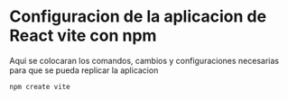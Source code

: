 # Configuracion de la aplicacion de React vite con npm

Aqui se colocaran los comandos, cambios y configuraciones necesarias para que se pueda replicar la aplicacion

    npm create vite
    